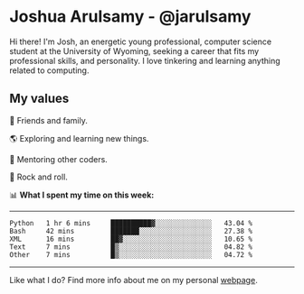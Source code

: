# Joshua Arulsamy - @jarulsamy

Hi there! I'm Josh, an energetic young professional, computer science student at the University of Wyoming, seeking a career that fits my professional skills, and personality. I love tinkering and learning anything related to computing.

## My values

:yellow_heart: Friends and family.

:earth_americas: Exploring and learning new things.

:book: Mentoring other coders.

:guitar: Rock and roll.

:bar_chart: **What I spent my time on this week:**

------
<!--START_SECTION:waka-->
```text
Python   1 hr 6 mins     ██████████▓░░░░░░░░░░░░░░   43.04 % 
Bash     42 mins         ███████░░░░░░░░░░░░░░░░░░   27.38 % 
XML      16 mins         ██▓░░░░░░░░░░░░░░░░░░░░░░   10.65 % 
Text     7 mins          █▒░░░░░░░░░░░░░░░░░░░░░░░   04.82 % 
Other    7 mins          █▒░░░░░░░░░░░░░░░░░░░░░░░   04.72 % 
```
<!--END_SECTION:waka-->
------

Like what I do? Find more info about me on my personal [webpage](https://arulsamy.me).
